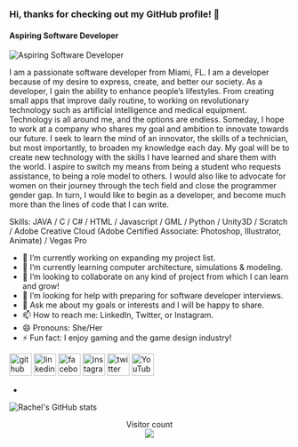 ### Hi, thanks for checking out my GitHub profile! 👋

#### Aspiring Software Developer
![Aspiring Software Developer](https://cdn.cp.adobe.io/content/2/dcx/f14eea89-4fe9-43a7-946b-82260c5d25c9/rendition/preview.jpg/version/1/format/jpg/dimension/width/size/1200)

I am a passionate software developer from Miami, FL. I am a developer because of my desire to express, create, and better our society. As a developer, I gain the ability to enhance people’s lifestyles. From creating small apps that improve daily routine, to working on revolutionary technology such as artificial intelligence and medical equipment. Technology is all around me, and the options are endless. Someday, I hope to work at a company who shares my goal and ambition to innovate towards our future. I seek to learn the mind of an innovator, the skills of a technician, but most importantly, to broaden my knowledge each day. My goal will be to create new technology with the skills I have learned and share them with the world. I aspire to switch my means from being a student who requests assistance, to being a role model to others. I would also like to advocate for women on their journey through the tech field and close the programmer gender gap. In turn, I would like to begin as a developer, and become much more than the lines of code that I can write.

Skills: JAVA / C / C# / HTML / Javascript / GML / Python / Unity3D / Scratch / Adobe Creative Cloud (Adobe Certified Associate: Photoshop, Illustrator, Animate) / Vegas Pro

- 🔭 I’m currently working on expanding my project list. 
- 🌱 I’m currently learning computer architecture, simulations & modeling. 
- 👯 I’m looking to collaborate on any kind of project from which I can learn and grow! 
- 🤔 I’m looking for help with preparing for software developer interviews. 
- 💬 Ask me about my goals or interests and I will be happy to share. 
- 📫 How to reach me: LinkedIn, Twitter, or Instagram. 
- 😄 Pronouns: She/Her 
- ⚡ Fun fact: I enjoy gaming and the game design industry! 


[<img src='https://cdn.jsdelivr.net/npm/simple-icons@3.0.1/icons/github.svg' alt='github' height='40'>](https://github.com/https://github.com/rachelquijano)  [<img src='https://cdn.jsdelivr.net/npm/simple-icons@3.0.1/icons/linkedin.svg' alt='linkedin' height='40'>](https://www.linkedin.com/in/https://www.linkedin.com/in/rachel-quijano-a99a62190//)  [<img src='https://cdn.jsdelivr.net/npm/simple-icons@3.0.1/icons/facebook.svg' alt='facebook' height='40'>](https://www.facebook.com/https://www.facebook.com/rachelquijanovizoso/)  [<img src='https://cdn.jsdelivr.net/npm/simple-icons@3.0.1/icons/instagram.svg' alt='instagram' height='40'>](https://www.instagram.com/https://www.instagram.com/quijano_rachel//)  [<img src='https://cdn.jsdelivr.net/npm/simple-icons@3.0.1/icons/twitter.svg' alt='twitter' height='40'>](https://twitter.com/https://twitter.com/RachelQuijanoV)  [<img src='https://cdn.jsdelivr.net/npm/simple-icons@3.0.1/icons/youtube.svg' alt='YouTube' height='40'>](https://www.youtube.com/channel/https://www.youtube.com/channel/UC03VJe2LCSbT4QHz787GaWw)  

- 
![Rachel's GitHub stats](https://github-readme-stats.vercel.app/api?username=rachelquijano&show_icons=true&theme=tokyonight)


<p align="center"> 
  Visitor count<br>
  <img src="https://profile-counter.glitch.me/rachelquijano/count.svg" />
</p>
